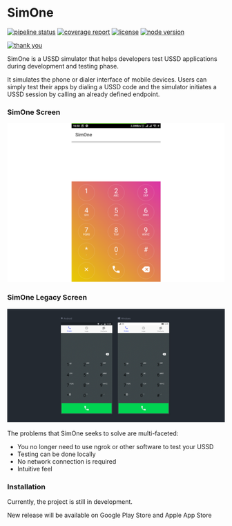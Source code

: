 # SimOne


[![pipeline status](https://gitlab.com/chumaumenze/simone/badges/master/pipeline.svg)](https://gitlab.com/chumaumenze/simone/commits/master)
[![coverage report](https://gitlab.com/chumaumenze/simone/badges/master/coverage.svg)](https://gitlab.com/chumaumenze/simone/commits/master)
[![license](https://img.shields.io/badge/license-MIT-green.svg)](https://gitlab.com/chumaumenze/simone/blob/features/add-new-keyboard/LICENSE)
[![node version](https://img.shields.io/badge/node@latest-%3E%3D8.0.0-brightgreen.svg)](https://nodejs.org)

[![thank you](https://img.shields.io/badge/say%20thanks-!-1EAEDB.svg?longCache=true&style=for-the-badge)](https://saythanks.io/to/chumaumenze)


SimOne is a USSD simulator that helps developers test USSD applications during 
development and testing phase. 

It simulates the phone or dialer interface of mobile devices. Users 
can simply test their apps by dialing a USSD code and the simulator initiates 
a USSD session by calling an already defined endpoint. 


### SimOne Screen
![SimOne ScreenShot](src/assets/images/dialer.png "SimOne ScreenShot")

### SimOne Legacy Screen
![SimOne Legacy ScreenShot](src/assets/images/legacy_dialer.png "SimOne Legacy ScreenShot")


The problems that SimOne seeks to solve are multi-faceted:
+ You no longer need to use ngrok or other software to test your USSD
+ Testing can be done locally
+ No network connection is required
+ Intuitive feel


### Installation

Currently, the project is still in development.

New release will be available on Google Play Store and Apple App Store
